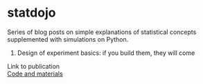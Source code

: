 # statdojo

Series of blog posts on simple explanations of statistical concepts supplemented with simulations on Python.

1. Design of experiment basics: if you build them, they will come

Link to publication  
[Code and materials](https://github.com/tokedo/stat-dojo/tree/master/design_of_experiment_basics)

